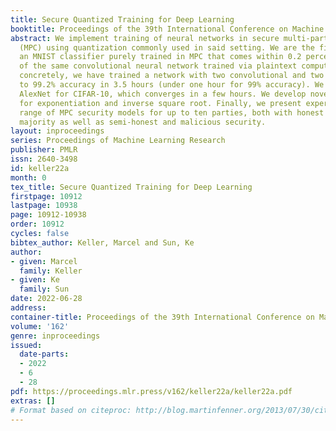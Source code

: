 ```yaml
---
title: Secure Quantized Training for Deep Learning
booktitle: Proceedings of the 39th International Conference on Machine Learning
abstract: We implement training of neural networks in secure multi-party computation
  (MPC) using quantization commonly used in said setting. We are the first to present
  an MNIST classifier purely trained in MPC that comes within 0.2 percent of the accuracy
  of the same convolutional neural network trained via plaintext computation. More
  concretely, we have trained a network with two convolutional and two dense layers
  to 99.2% accuracy in 3.5 hours (under one hour for 99% accuracy). We have also implemented
  AlexNet for CIFAR-10, which converges in a few hours. We develop novel protocols
  for exponentiation and inverse square root. Finally, we present experiments in a
  range of MPC security models for up to ten parties, both with honest and dishonest
  majority as well as semi-honest and malicious security.
layout: inproceedings
series: Proceedings of Machine Learning Research
publisher: PMLR
issn: 2640-3498
id: keller22a
month: 0
tex_title: Secure Quantized Training for Deep Learning
firstpage: 10912
lastpage: 10938
page: 10912-10938
order: 10912
cycles: false
bibtex_author: Keller, Marcel and Sun, Ke
author:
- given: Marcel
  family: Keller
- given: Ke
  family: Sun
date: 2022-06-28
address:
container-title: Proceedings of the 39th International Conference on Machine Learning
volume: '162'
genre: inproceedings
issued:
  date-parts:
  - 2022
  - 6
  - 28
pdf: https://proceedings.mlr.press/v162/keller22a/keller22a.pdf
extras: []
# Format based on citeproc: http://blog.martinfenner.org/2013/07/30/citeproc-yaml-for-bibliographies/
---
```

